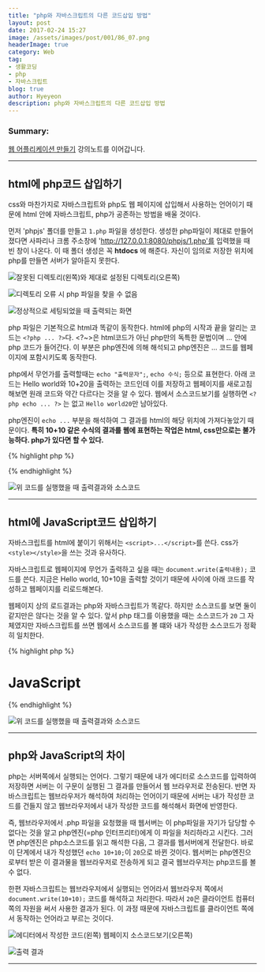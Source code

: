 ```yaml
---
title: "php와 자바스크립트의 다른 코드삽입 방법"
layout: post
date: 2017-02-24 15:27
image: /assets/images/post/001/86_07.png
headerImage: true
category: Web
tag:
- 생활코딩
- php
- 자바스크립트
blog: true
author: Hyeyeon
description: php와 자바스크립트의 다른 코드삽입 방법
---
```


### Summary:

[웹 어플리케이션 만들기](https://opentutorials.org/course/1688/9366) 강의노트를 이어갑니다.

---

## html에 php코드 삽입하기

css와 마찬가지로 자바스크립트와 php도 웹 페이지에 삽입해서 사용하는 언어이기 때문에 html 안에 자바스크립트, php가 공존하는 방법을 배울 것이다.

먼저 'phpjs' 폴더를 만들고 `1.php` 파일을 생성한다. 생성한 php파일이 제대로 만들어졌다면 사파리나 크롬 주소창에 'http://127.0.0.1:8080/phpjs/1.php'를 입력했을 때 빈 창이 나온다. 이 때 폴더 생성은 꼭 **htdocs** 에 해준다. 자신이 임의로 저장한 위치에 php를 만들면 서버가 알아듣지 못한다.


![잘못된 디렉토리(왼쪽)와 제대로 설정된 디렉토리(오른쪽)](/assets/images/post/001/86_01.png)
<br>

![디렉토리 오류 시 php 파일을 찾을 수 없음](/assets/images/post/001/86_02.png)
<br>

![정상적으로 세팅되었을 때 출력되는 화면](/assets/images/post/001/86_03.png)
<br>

php 파일은 기본적으로 html과 똑같이 동작한다. html에 php의 시작과 끝을 알리는 코드는 `<?php ... ?>`다. <?~>은 html코드가 아닌 php만의 독특한 문법이며 ... 안에 php 코드가 들어간다. 이 부분은 php엔진에 의해 해석되고 php엔진은 ... 코드를 웹페이지에 포함시키도록 동작한다.

php에서 무언가를 출력할때는 `echo "출력문자";`, `echo 수식;` 등으로 표현한다. 아래 코드는 Hello world와 10+20을 출력하는 코드인데 이를 저장하고 웹페이지를 새로고침해보면 원래 코드와 약간 다르다는 것을 알 수 있다. 웹에서 소스코드보기를 실행하면 `<?php echo ... ?>` 는 없고 `Hello world20`만 남아있다.

php엔진이 `echo ...` 부분을 해석하여 그 결과를 html의 해당 위치에 가져다놓았기 때문이다. **특히 10+10 같은 수식의 결과를 웹에 표현하는 작업은 html, css만으로는 불가능하다. php가 있다면 할 수 있다.**

{% highlight php %}
<!DOCTYPE html>
<html>
  <head>
    <meta charset="utf-8">
  </head>
  <body>
    <?php
    echo "Hello world";
    echo 10+10;
     ?>
  </body>
</html>
{% endhighlight %}

![위 코드를 실행했을 때 출력결과와 소스코드](/assets/images/post/001/86_04.png)

---

## html에 JavaScript코드 삽입하기

자바스크립트를 html에 붙이기 위해서는 `<script>...</script>`를 쓴다. css가 `<style></style>`을 쓰는 것과 유사하다.

자바스크립트로 웹페이지에 무언가 출력하고 싶을 때는 `document.write(출력내용);` 코드를 쓴다. 지금은 Hello world, 10+10을 출력할 것이기 때문에 <script></script> 사이에 아래 코드를 작성하고 웹페이지를 리로드해본다.

웹페이지 상의 로드결과는 php와 자바스크립트가 똑같다. 하지만 소스코드를 보면 둘이 같지만은 않다는 것을 알 수 있다. 앞서 php 태그를 이용했을 때는 소스코드가 `20` 그 자체였지만 자바스크립트를 쓰면 웹에서 소스코드를 볼 떄와 내가 작성한 소스코드가 정확히 일치한다.

{% highlight php %}
<!DOCTYPE html>
<html>
  <head>
    <meta charset="utf-8">
  </head>
  <body>
    <h1>JavaScript</h1>
    <script>
    document.write("Hello world");
    document.write(10+10);
    </script>
  </body>
</html>
{% endhighlight %}

![위 코드를 실행했을 때 출력결과와 소스코드](/assets/images/post/001/86_05.png)

---

## php와 JavaScript의 차이

php는 서버쪽에서 실행되는 언어다. 그렇기 때문에 내가 에디터로 소스코드를 입력하여 저장하면 서버는 이 구문이 실행된 그 결과를 만들어서 웹 브라우저로 전송된다. 반면 자바스크립트는 웹브라우저가 해석하여 처리하는 언어이기 때문에 서버는 내가 작성한 코드를 건들지 않고 웹브라우저에서 내가 작성한 코드를 해석해서 화면에 반영한다.

즉, 웹브라우저에서 .php 파일을 요청했을 때 웹서버는 이 php파일을 자기가 담당할 수 없다는 것을 알고 php엔진(=php 인터프리터)에게 이 파일을 처리하라고 시킨다. 그러면 php엔진은 php소스코드를 읽고 해석한 다음, 그 결과를 웹서버에게 전달한다. 바로 이 단계에서 내가 작성했던 `echo 10+10;`이 `20`으로 바뀐 것이다. 웹서버는 php엔진으로부터 받은 이 결과물을 웹브라우저로 전송하게 되고 결국 웹브라우저는 php코드를 볼 수 없다.

한편 자바스크립트는 웹브라우저에서 실행되는 언어라서 웹브라우저 쪽에서 `document.write(10+10);` 코드를 해석하고 처리한다. 따라서 `20`은 클라이언트 컴퓨터 쪽의 자원을 써서 사용한 결과가 된다. 이 과정 때문에 자바스크립트를 클라이언트 쪽에서 동작하는 언어라고 부르는 것이다.

![에디터에서 작성한 코드(왼쪽) 웹페이지 소스코드보기(오른쪽)](/assets/images/post/001/86_06.png)
<br>

![출력 결과](/assets/images/post/001/86_07.png)

---
